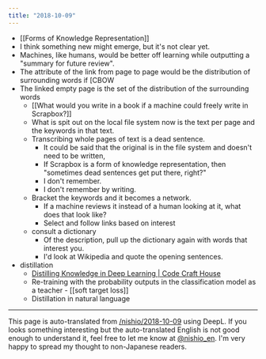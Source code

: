 ```yaml
---
title: "2018-10-09"
---
```


- [[Forms of Knowledge Representation]]
- I think something new might emerge, but it's not clear yet.
- Machines, like humans, would be better off learning while outputting a "summary for future review".
- The attribute of the link from page to page would be the distribution of surrounding words if [CBOW
- The linked empty page is the set of the distribution of the surrounding words
    - [[What would you write in a book if a machine could freely write in Scrapbox?]]
    - What is spit out on the local file system now is the text per page and the keywords in that text.
    - Transcribing whole pages of text is a dead sentence.
        - It could be said that the original is in the file system and doesn't need to be written,
        - If Scrapbox is a form of knowledge representation, then "sometimes dead sentences get put there, right?"
        - I don't remember.
        - I don't remember by writing.
    - Bracket the keywords and it becomes a network.
        - If a machine reviews it instead of a human looking at it, what does that look like?
        - Select and follow links based on interest
    - consult a dictionary
        - Of the description, pull up the dictionary again with words that interest you.
        - I'd look at Wikipedia and quote the opening sentences.
- distillation
    - [Distilling Knowledge in Deep Learning | Code Craft House](http://codecrafthouse.jp/p/2018/01/knowledge-distillation/)
    - Re-training with the probability outputs in the classification model as a teacher
            - [[soft target loss]]
    - Distillation in natural language

---
This page is auto-translated from [/nishio/2018-10-09](https://scrapbox.io/nishio/2018-10-09) using DeepL. If you looks something interesting but the auto-translated English is not good enough to understand it, feel free to let me know at [@nishio_en](https://twitter.com/nishio_en). I'm very happy to spread my thought to non-Japanese readers.